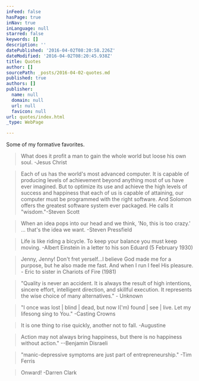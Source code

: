 ```yaml
---
inFeed: false
hasPage: true
inNav: true
inLanguage: null
starred: false
keywords: []
description: ''
datePublished: '2016-04-02T08:20:58.226Z'
dateModified: '2016-04-02T08:20:45.938Z'
title: Quotes
author: []
sourcePath: _posts/2016-04-02-quotes.md
published: true
authors: []
publisher:
  name: null
  domain: null
  url: null
  favicon: null
url: quotes/index.html
_type: WebPage

---
```

Some of my formative favorites.

> What does it profit a man to gain the whole world but loose his own soul. -Jesus Christ

> Each of us has the world's most advanced computer. It is capable of producing levels of achievement beyond anything most of us have ever imagined. But to optimize its use and achieve the high levels of success and happiness that each of us is capable of attaining, our computer must be programmed with the right software. And Solomon offers the greatest software system ever packaged. He calls it "wisdom."-Steven Scott

> When an idea pops into our head and we think, 'No, this is too crazy.' ... that's the idea we want. -Steven Pressfield

> Life is like riding a bicycle. To keep your balance you must keep moving. -Albert Einstein in a letter to his son Eduard (5 February 1930)

> Jenny, Jenny! Don't fret yerself...I believe God made me for a purpose, but he also made me fast. And when I run I feel His pleasure. - Eric to sister in Chariots of Fire (1981)

> "Quality is never an accident. It is always the result of high intentions, sincere effort, intelligent direction, and skillful execution. It represents the wise choice of many alternatives." - Unknown

> "I once was lost | blind | dead, but now I('m) found | see | live. Let my lifesong sing to You." -Casting Crowns

> It is one thing to rise quickly, another not to fall. -Augustine

> Action may not always bring happiness, but there is no happiness without action." --Benjamin Disraeli

> "manic-depressive symptoms are just part of entrepreneurship." -Tim Ferris

> Onward! -Darren Clark